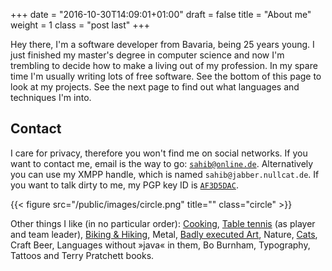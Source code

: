 +++
date = "2016-10-30T14:09:01+01:00"
draft = false
title = "About me"
weight = 1
class = "post last"
+++

Hey there, I'm a software developer from Bavaria, being 25 years young. I just
finished my master's degree in computer science and now I'm trembling to decide
how to make a living out of my profession. In my spare time I'm usually writing
lots of free software. See the bottom of this page to look at my projects.
See the next page to find out what languages and techniques I'm into.

## Contact

I care for privacy, therefore you won't find me on social networks. If you want
to contact me, email is the way to go: <a
href="mailto:sahib@online.de">``sahib@online.de``</a>. Alternatively you can
use my XMPP handle, which is named ``sahib@jabber.nullcat.de``. If you want to
talk dirty to me, my PGP key ID is
[``AF3D5DAC``](https://pgp.mit.edu/pks/lookup?op=vindex&search=0x60464F5AAF3D5DAC).

{{< figure src="/public/images/circle.png" title="" class="circle" >}}

<span class="italic">Other things I like (in no particular order):</span>
[Cooking](https://studentkittens.github.io/recipes),
[Table tennis](http://bttv.click-tt.de/cgi-bin/WebObjects/nuLigaTTDE.woa/wa/teamPortrait?teamtable=2331279&pageState=vorrunde&championship=K305+2016%2F17&group=277527) (as player and team leader), [Biking & Hiking](https://www.komoot.de/user/311393048714), Metal, [Badly executed Art](http://frogoncoffee.deviantart.com/), Nature, [Cats](https://imgur.com/a/gGvgW), Craft Beer, Languages without »java« in them, Bo Burnham, Typography, Tattoos and Terry Pratchett books.
